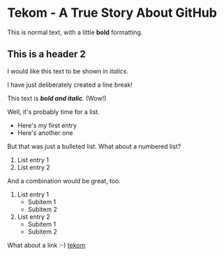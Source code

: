 # Tekom - A True Story About GitHub
This is normal text, with a little __bold__ formatting. 
## This is a header 2
I would like this text to be shown in *italics*.

I have just deliberately created a line break!

This text is **_bold and italic_**. (Wow!)

Well, it's probably time for a list.
* Here's my first entry
* Here's another one

But that was just a bulleted list. What about a numbered list?
1. List entry 1
1. List entry 2

And a combination would be great, too.
1. List entry 1
   * Subitem 1
   * Subitem 2
1. List entry 2
   * Subitem 1
   * Subitem 2

What about a link :-) [tekom](http://tekom.de/)
